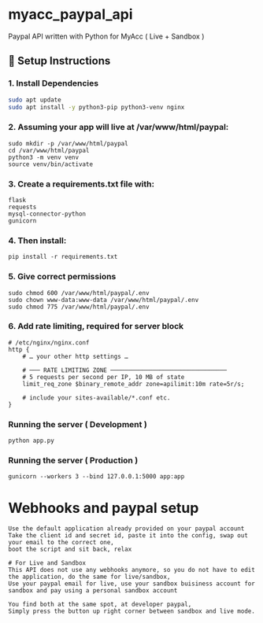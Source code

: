# myacc_paypal_api
Paypal API written with Python for MyAcc ( Live + Sandbox )

## 🔧 Setup Instructions

### 1. Install Dependencies
```bash
sudo apt update
sudo apt install -y python3-pip python3-venv nginx
```

### 2. Assuming your app will live at /var/www/html/paypal:
```
sudo mkdir -p /var/www/html/paypal
cd /var/www/html/paypal
python3 -m venv venv
source venv/bin/activate
```

### 3. Create a requirements.txt file with:
```
flask
requests
mysql-connector-python
gunicorn
```

### 4. Then install:
```
pip install -r requirements.txt
```

### 5. Give correct permissions
```
sudo chmod 600 /var/www/html/paypal/.env
sudo chown www-data:www-data /var/www/html/paypal/.env
sudo chmod 775 /var/www/html/paypal/.env
```

### 6. Add rate limiting, required for server block
```
# /etc/nginx/nginx.conf
http {
    # … your other http settings …

    # ─── RATE LIMITING ZONE ─────────────────────────────────
    # 5 requests per second per IP, 10 MB of state
    limit_req_zone $binary_remote_addr zone=apilimit:10m rate=5r/s;

    # include your sites-available/*.conf etc.
}
```

### Running the server ( Development )
```
python app.py
```

### Running the server ( Production )
```
gunicorn --workers 3 --bind 127.0.0.1:5000 app:app
```

# Webhooks and paypal setup
```
Use the default application already provided on your paypal account
Take the client id and secret id, paste it into the config, swap out your email to the correct one,
boot the script and sit back, relax

# For Live and Sandbox
This API does not use any webhooks anymore, so you do not have to edit the application, do the same for live/sandbox,
Use your paypal email for live, use your sandbox buisiness account for sandbox and pay using a personal sandbox account

You find both at the same spot, at developer paypal,
Simply press the button up right corner between sandbox and live mode.
```
